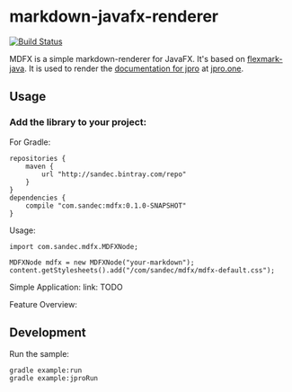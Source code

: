 # markdown-javafx-renderer

[![Build Status](https://travis-ci.org/jpro-one/markdown-javafx-renderer.svg?branch=master)](https://travis-ci.org/jpro-one/markdown-javafx-renderer)

MDFX is a simple markdown-renderer for JavaFX.
It's based on [flexmark-java](https://github.com/vsch/flexmark-java).
It is used to render the [documentation for jpro](https://www.jpro.one/?page=docs/current/1.1/) at [jpro.one](https://www.jpro.one/).


## Usage


### Add the library to your project:
For Gradle:
```
repositories {
    maven {
        url "http://sandec.bintray.com/repo"
    }
}
dependencies {
    compile "com.sandec:mdfx:0.1.0-SNAPSHOT"
}
```

Usage:
```
import com.sandec.mdfx.MDFXNode;

MDFXNode mdfx = new MDFXNode("your-markdown");
content.getStylesheets().add("/com/sandec/mdfx/mdfx-default.css");
```

Simple Application:
link: TODO

Feature Overview:




## Development
Run the sample:
```
gradle example:run
gradle example:jproRun
```
